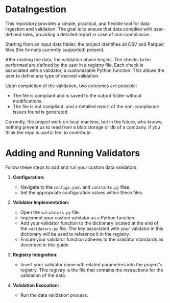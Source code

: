 # DataIngestion

This repository provides a simple, practical, and flexible tool for data ingestion and validation. The goal is to ensure that data complies with user-defined rules, providing a detailed report in case of non-compliance.

Starting from an input data folder, the project identifies all CSV and Parquet files (the formats currently supported) present.

After reading the data, the validation phase begins. The checks to be performed are defined by the user in a registry file. Each check is associated with a validator, a customizable Python function. This allows the user to define any type of desired validation.

Upon completion of the validation, two outcomes are possible:

* The file is compliant and is saved to the output folder without modifications.
* The file is not compliant, and a detailed report of the non-compliance issues found is generated.


Currently, the project work on local machine, but in the future, who knows, nothing prevent us to read from a blob storage or db of a company. If you think the repo is useful feel to contribute.


# Adding and Running Validators

Follow these steps to add and run your custom data validators:

1.  **Configuration:**
    * Navigate to the `configs.yaml` and `constants.py` files.
    * Set the appropriate configuration values within these files.

2.  **Validator Implementation:**
    * Open the `validators.py` file.
    * Implement your custom validator as a Python function.
    * Add your validator function to the dictionary located at the end of the `validators.py` file. The key associated with your validator in this dictionary will be used to reference it in the registry.
    * Ensure your validator function adheres to the validator standards as described in this guide.

3.  **Registry Integration:**
    * Insert your validator name wth related parameters into the project's registry. This registry is the file that contains the instructions for the validation of the data.

4.  **Validation Execution:**
    * Run the data validation process.